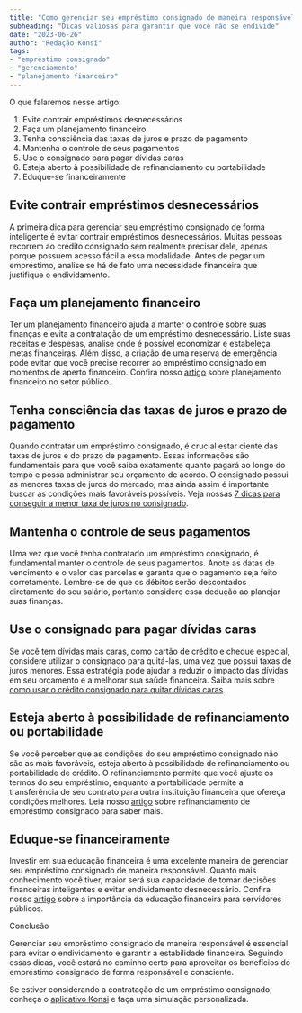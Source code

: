 ```yaml
---
title: "Como gerenciar seu empréstimo consignado de maneira responsável"
subheading: "Dicas valiosas para garantir que você não se endivide"
date: "2023-06-26"
author: "Redação Konsi"
tags:
- "empréstimo consignado"
- "gerenciamento"
- "planejamento financeiro"
---
```


O que falaremos nesse artigo:

1. Evite contrair empréstimos desnecessários
2. Faça um planejamento financeiro
3. Tenha consciência das taxas de juros e prazo de pagamento
4. Mantenha o controle de seus pagamentos
5. Use o consignado para pagar dívidas caras
6. Esteja aberto à possibilidade de refinanciamento ou portabilidade
7. Eduque-se financeiramente

## Evite contrair empréstimos desnecessários

A primeira dica para gerenciar seu empréstimo consignado de forma inteligente é evitar contrair empréstimos desnecessários. Muitas pessoas recorrem ao crédito consignado sem realmente precisar dele, apenas porque possuem acesso fácil a essa modalidade. Antes de pegar um empréstimo, analise se há de fato uma necessidade financeira que justifique o endividamento.

## Faça um planejamento financeiro

Ter um planejamento financeiro ajuda a manter o controle sobre suas finanças e evita a contratação de um empréstimo desnecessário. Liste suas receitas e despesas, analise onde é possível economizar e estabeleça metas financeiras. Além disso, a criação de uma reserva de emergência pode evitar que você precise recorrer ao empréstimo consignado em momentos de aperto financeiro. Confira nosso [artigo](https://konsi.com.br/postagens/planejamento-financeiro-para-aposentadoria-no-setor-pblico) sobre planejamento financeiro no setor público.

## Tenha consciência das taxas de juros e prazo de pagamento

Quando contratar um empréstimo consignado, é crucial estar ciente das taxas de juros e do prazo de pagamento. Essas informações são fundamentais para que você saiba exatamente quanto pagará ao longo do tempo e possa administrar seu orçamento de acordo. O consignado possui as menores taxas de juros do mercado, mas ainda assim é importante buscar as condições mais favoráveis possíveis. Veja nossas [7 dicas para conseguir a menor taxa de juros no consignado](https://konsi.com.br/postagens/7-dicas-para-conseguir-a-menor-taxa-de-juros-no-consignado).

## Mantenha o controle de seus pagamentos

Uma vez que você tenha contratado um empréstimo consignado, é fundamental manter o controle de seus pagamentos. Anote as datas de vencimento e o valor das parcelas e garanta que o pagamento seja feito corretamente. Lembre-se de que os débitos serão descontados diretamente do seu salário, portanto considere essa dedução ao planejar suas finanças.

## Use o consignado para pagar dívidas caras

Se você tem dívidas mais caras, como cartão de crédito e cheque especial, considere utilizar o consignado para quitá-las, uma vez que possui taxas de juros menores. Essa estratégia pode ajudar a reduzir o impacto das dívidas em seu orçamento e a melhorar sua saúde financeira. Saiba mais sobre [como usar o crédito consignado para quitar dívidas caras](https://konsi.com.br/postagens/como-usar-o-crdito-consignado-para-quitar-dvidas-caras).

## Esteja aberto à possibilidade de refinanciamento ou portabilidade

Se você perceber que as condições do seu empréstimo consignado não são as mais favoráveis, esteja aberto à possibilidade de refinanciamento ou portabilidade de crédito. O refinanciamento permite que você ajuste os termos do seu empréstimo, enquanto a portabilidade permite a transferência de seu contrato para outra instituição financeira que ofereça condições melhores. Leia nosso [artigo](https://konsi.com.br/postagens/refinanciamento-de-emprstimo-consignado-quando-e-como-fazer) sobre refinanciamento de empréstimo consignado para saber mais.

## Eduque-se financeiramente

Investir em sua educação financeira é uma excelente maneira de gerenciar seu empréstimo consignado de maneira responsável. Quanto mais conhecimento você tiver, maior será sua capacidade de tomar decisões financeiras inteligentes e evitar endividamento desnecessário. Confira nosso [artigo](https://konsi.com.br/postagens/a-importncia-da-educao-financeira-para-servidores-pblicos-e-como-implement-la-em-sua-vida) sobre a importância da educação financeira para servidores públicos.

Conclusão

Gerenciar seu empréstimo consignado de maneira responsável é essencial para evitar o endividamento e garantir a estabilidade financeira. Seguindo essas dicas, você estará no caminho certo para aproveitar os benefícios do empréstimo consignado de forma responsável e consciente.

Se estiver considerando a contratação de um empréstimo consignado, conheça o [aplicativo Konsi](https://konsi.com.br/download) e faça uma simulação personalizada.
